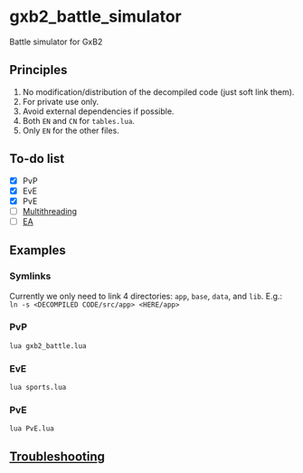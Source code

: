 # gxb2_battle_simulator
Battle simulator for GxB2

## Principles
 1. No modification/distribution of the decompiled code (just soft link them).
 1. For private use only.
 1. Avoid external dependencies if possible.
 1. Both `EN` and `CN` for `tables.lua`.
 1. Only `EN` for the other files.

## To-do list
- [x] PvP
- [x] EvE
- [x] PvE
- [ ] [Multithreading](http://lualanes.github.io/lanes/)
- [ ] [EA](https://en.wikipedia.org/wiki/Evolutionary_algorithm)

## Examples
### Symlinks
Currently we only need to link 4 directories: `app`, `base`, `data`, and `lib`. E.g.:    
`ln -s <DECOMPILED CODE/src/app> <HERE/app>`

### PvP
`lua gxb2_battle.lua`

### EvE
`lua sports.lua`

### PvE
`lua PvE.lua`

## [Troubleshooting](https://en.wikipedia.org/wiki/Do_it_yourself)
